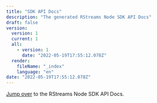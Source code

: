 ```yaml
---
title: "SDK API Docs"
description: "The generated RStreams Node SDK API Docs"
draft: false
version:
  version: 1
  current: 1
  all:
    - version: 1
      date: "2022-05-19T17:55:12.078Z"
  render:
    fileName: "_index"
    language: "en"
date: "2022-05-19T17:55:12.078Z"
---
```


[Jump over](https://leoplatform.github.io/Nodejs/) to the RStreams Node SDK API Docs.